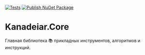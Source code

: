 [![Tests](https://github.com/kanadeiar/Kanadeiar.Core/actions/workflows/tests.yml/badge.svg)](https://github.com/kanadeiar/Kanadeiar.Core/actions/workflows/tests.yml)
[![Publish NuGet Package](https://github.com/kanadeiar/Kanadeiar.Core/actions/workflows/nuget.yml/badge.svg)](https://github.com/kanadeiar/Kanadeiar.Core/actions/workflows/nuget.yml)

# Kanadeiar.Core

Главная библиотека 📚 прикладных инструментов, алгоритмов и инструкций.

